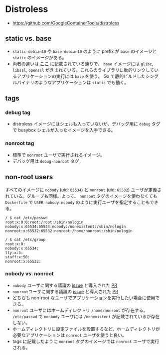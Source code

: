 # Distroless

- https://github.com/GoogleContainerTools/distroless

## static vs. base

- `static-debian10` や `base-debian10` のように prefix が `base` のイメージと `static` のイメージがある。
- 両者の違いは [ここ](https://github.com/GoogleContainerTools/distroless/blob/main/base/README.md) に記載されている通りで、 `base` イメージには `glibc`, `libssl`, `openssl` が含まれている。これらのライブラリに動的リンクしているアプリケーションの実行には `base` を使う。 Go で静的ビルドしたシングルバイナリのようなアプリケーションは `static` でも動く。

## tags

### debug tag

- distroless イメージにはシェルも入っていないが、デバッグ用に `debug` タグで busybox シェルが入ったイメージを入手できる。

### nonroot tag

- 標準で `nonroot` ユーザで実行されるイメージ。
- デバッグ用は `debug-nonroot` タグ。

## non-root users

すべてのイメージに `nobody` (uid: `65534`) と `nonroot` (uid: `65532`) ユーザが定義されている。グループも同様。よって、 `nonroot` タグのイメージを使わなくても `Dockerfile` で `USER nobody:nobody` のように実行ユーザを指定することもできる。

```
/ $ cat /etc/passwd
root:x:0:0:root:/root:/sbin/nologin
nobody:x:65534:65534:nobody:/nonexistent:/sbin/nologin
nonroot:x:65532:65532:nonroot:/home/nonroot:/sbin/nologin

/ $ cat /etc/group
root:x:0:
nobody:x:65534:
tty:x:5:
staff:x:50:
nonroot:x:65532:
```

### nobody vs. nonroot

- `nobody` ユーザに関する議論の [issue](https://github.com/GoogleContainerTools/distroless/issues/332) と導入された [PR](https://github.com/GoogleContainerTools/distroless/pull/368)
- `nonroot`ユーザに関する議論の [issue](https://github.com/GoogleContainerTools/distroless/issues/235) と導入された [PR](https://github.com/GoogleContainerTools/distroless/pull/335)
- どちらも non-root なユーザでアプリケーションを実行したい場合に使用できる。
- `nonroot` ユーザにはホームディレクトリ `/home/nonroot` が存在する。 `/etc/passwd` で `nonbody` ユーザには `/nonexistent` が記載されているが存在しない。
- ホームディレクトリに設定ファイルを設置するなど、ホームディレクトリが必要なアプリケーションは `nonroot` ユーザを使うと良い。
- tags に記載したように `nonroot` タグのイメージでは `nonroot` ユーザで実行される。
